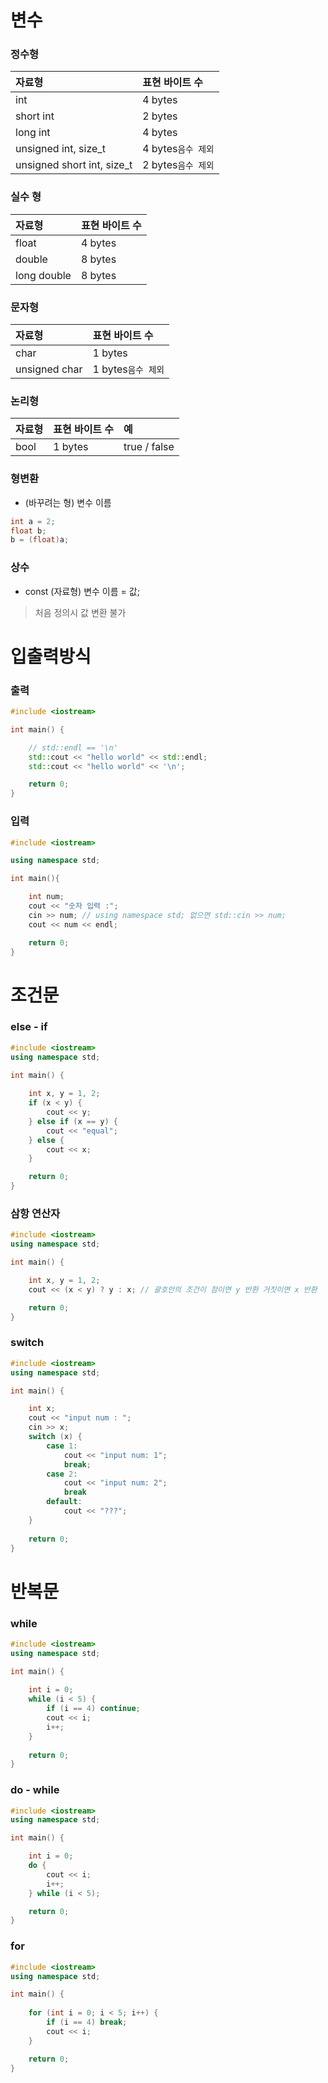 # 변수
### 정수형

|자료형|표현 바이트 수|
|:-|:-|
|int|4 bytes|
|short int|2 bytes|
|long int|4 bytes|
|unsigned int, size_t|4 bytes`음수 제외`|
|unsigned short int, size_t|2 bytes`음수 제외`|

### 실수 형

|자료형|표현 바이트 수|
|:-|:-|
|float|4 bytes|
|double|8 bytes|
|long double|8 bytes|

### 문자형

|자료형|표현 바이트 수|
|:-|:-|
|char|1 bytes|
|unsigned char|1 bytes`음수 제외`|

### 논리형

|자료형|표현 바이트 수|예|
|:-|:-|:-|
|bool|1 bytes|true / false|

### 형변환

- (바꾸려는 형) 변수 이름
```cpp
int a = 2;
float b;
b = (float)a;
```

### 상수
- const (자료형) 변수 이름 = 값;
> 처음 정의시 값 변환 불가

# 입출력방식
### 출력

```cpp
#include <iostream>

int main() {

    // std::endl == '\n'
    std::cout << "hello world" << std::endl;
    std::cout << "hello world" << '\n';

    return 0;
}
```

### 입력

```cpp
#include <iostream> 

using namespace std;

int main(){

    int num;
    cout << "숫자 입력 :"; 
    cin >> num; // using namespace std; 없으면 std::cin >> num; 
    cout << num << endl;

    return 0;
}
```

# 조건문
### else - if

```cpp
#include <iostream>
using namespace std;

int main() {
    
    int x, y = 1, 2;
    if (x < y) {
        cout << y;
    } else if (x == y) {
        cout << "equal";
    } else {
        cout << x;
    }

    return 0;
}
```

### 삼항 연산자

```cpp
#include <iostream>
using namespace std;

int main() {

    int x, y = 1, 2;
    cout << (x < y) ? y : x; // 괄호안의 조건이 참이면 y 반환 거짓이면 x 반환

    return 0;
}
```

### switch

```cpp
#include <iostream>
using namespace std;

int main() {

    int x;
    cout << "input num : ";
    cin >> x;
    switch (x) {
        case 1:
            cout << "input num: 1";
            break;
        case 2:
            cout << "input num: 2";
            break
        default:
            cout << "???";
    }
    
    return 0;
}
```

# 반복문
### while

```cpp
#include <iostream>
using namespace std;

int main() {
    
    int i = 0;
    while (i < 5) {
        if (i == 4) continue;
        cout << i;
        i++;
    }
    
    return 0;
}
```

### do - while

```cpp
#include <iostream>
using namespace std;

int main() {

    int i = 0;
    do {
        cout << i;
        i++;
    } while (i < 5);

    return 0;
}
```

### for

```cpp
#include <iostream>
using namespace std;

int main() {
    
    for (int i = 0; i < 5; i++) {
        if (i == 4) break;
        cout << i;
    }

    return 0;
}
```

